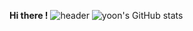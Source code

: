 **Hi there !**
![header](https://capsule-render.vercel.app/api?type=waving&color=auto&height=300&section=header&text=Welcome%Yoon's&fontSize=90) 
![yoon's GitHub stats](https://github-readme-stats.vercel.app/api?username=yoon&show_icons=true&theme=radical)